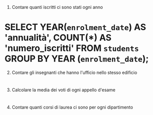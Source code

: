 1. Contare quanti iscritti ci sono stati ogni anno

# SELECT YEAR(`enrolment_date`) AS 'annualità', COUNT(\*) AS 'numero_iscritti' FROM `students` GROUP BY YEAR (`enrolment_date`);

2. Contare gli insegnanti che hanno l'ufficio nello stesso edificio

#

3. Calcolare la media dei voti di ogni appello d'esame

#

4. Contare quanti corsi di laurea ci sono per ogni dipartimento
